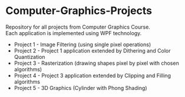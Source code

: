 # Computer-Graphics-Projects
Repository for all projects from Computer Graphics Course.\
Each application is implemented using WPF technology.

- Project 1 - Image Filtering (using single pixel operations)
- Project 2 - Project 1 application extended by Dithering and Color Quantization
- Project 3 - Rasterization (drawing shapes pixel by pixel with chosen algorithms)
- Project 4 - Project 3 application extended by Clipping and Filling algorithms
- Project 5 - 3D Graphics (Cylinder with Phong Shading)
